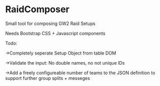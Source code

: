 # RaidComposer
Small tool for composing GW2 Raid Setups

Needs Bootstrap CSS + Javascript components

Todo:

->Completely seperate Setup Object from table DOM

->Validate the input: No double names, no not unique IDs

->Add a freely configureable number of teams to the JSON definition to support further group splits + messeges
